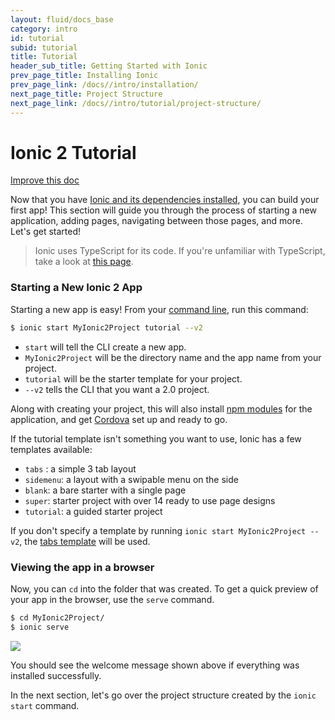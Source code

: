 ```yaml
---
layout: fluid/docs_base
category: intro
id: tutorial
subid: tutorial
title: Tutorial
header_sub_title: Getting Started with Ionic
prev_page_title: Installing Ionic
prev_page_link: /docs//intro/installation/
next_page_title: Project Structure
next_page_link: /docs//intro/tutorial/project-structure/
---
```


# Ionic 2 Tutorial

<a class="improve-v2-docs" href='https://github.com/driftyco/ionic-site/edit/master/content/docs//intro/tutorial/index.md'>
  Improve this doc
</a>

Now that you have [Ionic and its dependencies installed](../installation), you can build your first app! This section will guide you through the process of starting a new application, adding pages, navigating between those pages, and more. Let's get started!

>Ionic uses TypeScript for its code. If you're unfamiliar with TypeScript, take a look at [this page](http://ionicframework.com/docs//resources/what-is/#typescript).

### Starting a New Ionic 2 App

Starting a new app is easy! From your [command line](/docs//resources/what-is/#cli), run this command:

```bash
$ ionic start MyIonic2Project tutorial --v2
```

- `start` will tell the CLI create a new app.
- `MyIonic2Project` will be the directory name and the app name from your project.
- `tutorial` will be the starter template for your project.
- `--v2` tells the CLI that you want a 2.0 project.

Along with creating your project, this will also install [npm modules](../../resources/what-is/#npm) for the application, and get [Cordova](../../resources/what-is/#cordova) set up and ready to go.

If the tutorial template isn't something you want to use, Ionic has a few templates available:

- `tabs` : a simple 3 tab layout
- `sidemenu`: a layout with a swipable menu on the side
- `blank`: a bare starter with a single page
- `super`: starter project with over 14 ready to use page designs
- `tutorial`: a guided starter project

If you don't specify a template by running `ionic start MyIonic2Project --v2`, the [tabs template](https://github.com/driftyco/ionic2-starter-tabs) will be used.



### Viewing the app in a browser
Now, you can `cd` into the folder that was created. To get a quick preview of your app in the browser, use the `serve` command.

```bash
$ cd MyIonic2Project/
$ ionic serve
```

<img src="/img/docs/tutorial-screen.png" style="max-width: 320px">

You should see the welcome message shown above if everything was installed successfully.

In the next section, let's go over the project structure created by the `ionic start` command.
